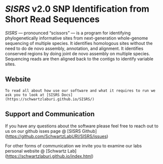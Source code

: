 # *SISRS* v2.0 SNP Identification from Short Read Sequences


*SISRS* — pronounced “scissors” — is a program for identifying phylogenetically informative sites from next-generation whole-genome sequencing of multiple species. It identifies homologous sites without the need to do de novo assembly, annotation, and alignment. It identifies conserved regions by doing joint de novo assembly on multiple species. Sequencing reads are then aligned back to the contigs to identify variable sites.

## Website

    To read all about how use our software and what it requires to run we ask you to look at [SISRS Docs] (https://schwartzlaburi.github.io/SISRS/)

## Support and Communication

If you have any questions about the software please feel free to reach out to us on our github isses page @ [SISRS Github] (https://github.com/SchwartzLabURI/SISRS/issues)

For other forms of communication we invite you to examine our labs personal website @ [Schwartz Lab] (https://schwartzlaburi.github.io/index.html)
